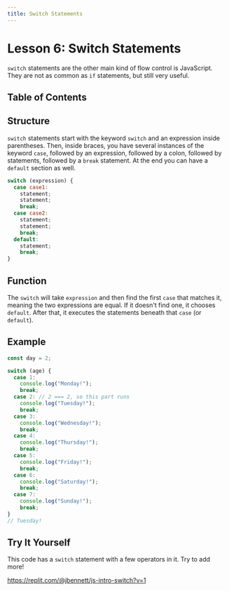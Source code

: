 ```yaml
---
title: Switch Statements
---
```


# Lesson 6: Switch Statements

`switch` statements are the other main kind of flow control is JavaScript. They are not as common as `if` statements, but still very useful.

## Table of Contents

## Structure

`switch` statements start with the keyword `switch` and an expression inside parentheses. Then, inside braces, you have several instances of the keyword `case`, followed by an expression, followed by a colon, followed by statements, followed by a `break` statement. At the end you can have a `default` section as well.

```js
switch (expression) {
  case case1:
    statement;
    statement;
    break;
  case case2:
    statement;
    statement;
    break;
  default:
    statement;
    break;
}
```

## Function

The `switch` will take `expression` and then find the first `case` that matches it, meaning the two expressions are equal. If it doesn't find one, it chooses `default`. After that, it executes the statements beneath that `case` (or `default`).

## Example

```js
const day = 2;

switch (age) {
  case 1:
    console.log("Monday!");
    break;
  case 2: // 2 === 2, so this part runs
    console.log("Tuesday!");
    break;
  case 3:
    console.log("Wednesday!");
    break;
  case 4:
    console.log("Thursday!");
    break;
  case 5:
    console.log("Friday!");
    break;
  case 6:
    console.log("Saturday!");
    break;
  case 7:
    console.log("Sunday!");
    break;
}
// Tuesday!
```

## Try It Yourself

This code has a `switch` statement with a few operators in it. Try to add more!

https://replit.com/@jbennett/js-intro-switch?v=1
